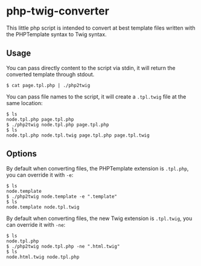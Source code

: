 # php-twig-converter

This little php script is intended to convert at best template files written 
with the PHPTemplate syntax to Twig syntax.

## Usage

You can pass directly content to the script via stdin, it will return the 
converted template through stdout.

    $ cat page.tpl.php | ./php2twig
    
You can pass file names to the script, it will create a `.tpl.twig` file at the 
same location:

    $ ls
    node.tpl.php page.tpl.php
    $ ./php2twig node.tpl.php page.tpl.php
    $ ls
    node.tpl.php node.tpl.twig page.tpl.php page.tpl.twig
    

## Options

By default when converting files, the PHPTemplate extension is `.tpl.php`, you 
can override it with `-e`:

    $ ls
    node.template
    $ ./php2twig node.template -e ".template"
    $ ls
    node.template node.tpl.twig
    

By default when converting files, the new Twig extension is `.tpl.twig`, you 
can override it with `-ne`:

    $ ls
    node.tpl.php
    $ ./php2twig node.tpl.php -ne ".html.twig"
    $ ls
    node.html.twig node.tpl.php
    

